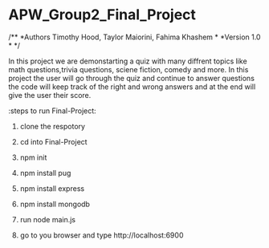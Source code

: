 # APW_Group2_Final_Project
/**
*Authors Timothy Hood, Taylor Maiorini, Fahima Khashem
*
*Version 1.0
*
*/

In this project we are demonstarting a quiz with many diffrent topics like math questions,trivia questions, sciene fiction, comedy and more. In this project the user will go through the quiz and continue to answer questions the code will keep track of the right and wrong answers and at the end will give the user their score.

:steps to run Final-Project: 

1. clone the respotory 

2. cd into Final-Project 

3. npm init

4. npm install pug 

5. npm install express 

6. npm install mongodb

7. run node main.js 

8. go to you browser and type http://localhost:6900

